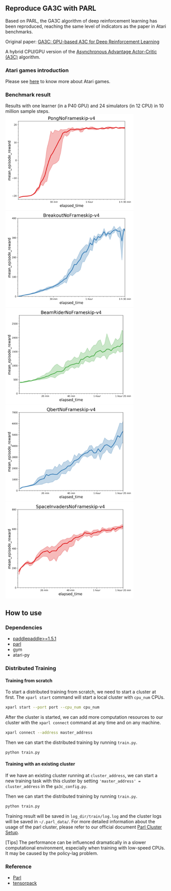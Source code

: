 ## Reproduce GA3C with PARL
Based on PARL, the GA3C algorithm of deep reinforcement learning has been reproduced, reaching the same level of indicators as the paper in Atari benchmarks.

Original paper: [GA3C: GPU-based A3C for Deep Reinforcement Learning](https://www.researchgate.net/profile/Iuri_Frosio2/publication/310610848_GA3C_GPU-based_A3C_for_Deep_Reinforcement_Learning/links/583c6c0b08ae502a85e3dbb9/GA3C-GPU-based-A3C-for-Deep-Reinforcement-Learning.pdf)

A hybrid CPU/GPU version of the [Asynchronous Advantage Actor-Critic (A3C)](https://arxiv.org/abs/1602.01783) algorithm.

### Atari games introduction
Please see [here](https://gym.openai.com/envs/#atari) to know more about Atari games.

### Benchmark result
Results with one learner (in a P40 GPU) and 24 simulators (in 12 CPU) in 10 million sample steps.
<img src=".benchmark/GA3C_Pong.jpg" width = "400" height ="300" alt="GA3C_Pong" /> <img src=".benchmark/GA3C_Breakout.jpg" width = "400" height ="300" alt="GA3C_Breakout"/>
<img src=".benchmark/GA3C_BeamRider.jpg" width = "400" height ="300" alt="GA3C_BeamRider" /> <img src=".benchmark/GA3C_Qbert.jpg" width = "400" height ="300" alt="GA3C_Qbert"/>
<img src=".benchmark/GA3C_SpaceInvaders.jpg" width = "400" height ="300" alt="GA3C_SpaceInvaders" />

## How to use
### Dependencies
+ [paddlepaddle>=1.5.1](https://github.com/PaddlePaddle/Paddle)
+ [parl](https://github.com/PaddlePaddle/PARL)
+ gym
+ atari-py


### Distributed Training


#### Training from scratch

To start a distributed training from scratch, we need to start a cluster at
first. The `xparl start` command will start a local cluster with `cpu_num`
CPUs.

```bash
xparl start --port port --cpu_num cpu_num
```

After the cluster is started, we can add more computation resources to our
cluster with the `xparl connect` command at any time and on any machine.

```bash
xparl connect --address master_address
```

Then we can start the distributed training by running `train.py`.

```bash
python train.py
```

#### Training with an existing cluster

If we have an existing cluster running at `cluster_address`, we can start a new
training task with this cluster by setting `'master_address' = cluster_address`
in the `ga3c_config.py`.

Then we can start the distributed training by running `train.py`.

```bash
python train.py
```

Training result will be saved in `log_dir/train/log.log` and the cluster logs
will be saved in `~/.parl_data/`. For more detailed information about the
usage of the parl cluster, please refer to our official document
[Parl Cluster Setup](https://parl.readthedocs.io/en/latest/parallel_training/setup.html).

[Tips] The performance can be influenced dramatically in a slower computational
environment, especially when training with low-speed CPUs. It may be caused by
the policy-lag problem.

### Reference
+ [Parl](https://parl.readthedocs.io/en/latest/parallel_training/setup.html)
+ [tensorpack](https://github.com/tensorpack/tensorpack)
